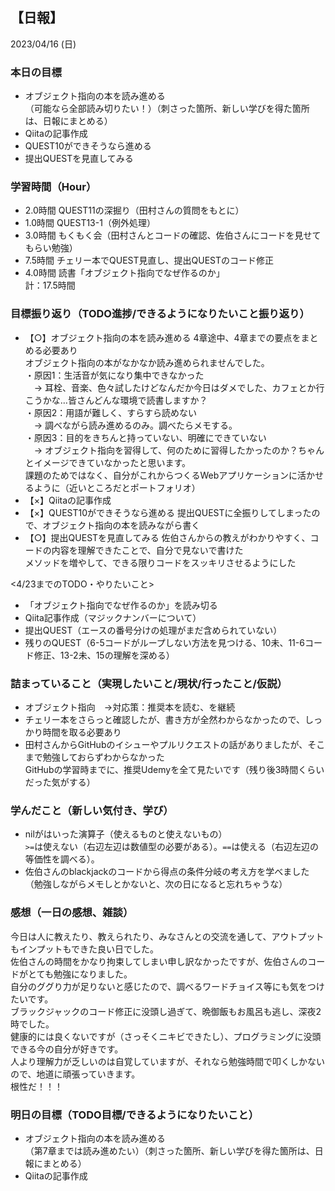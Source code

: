 ## 【日報】
2023/04/16 (日)
<br>

### 本日の目標
- オブジェクト指向の本を読み進める  
（可能なら全部読み切りたい！）（刺さった箇所、新しい学びを得た箇所は、日報にまとめる）
- Qiitaの記事作成
- QUEST10ができそうなら進める
- 提出QUESTを見直してみる

### 学習時間（Hour）
- 2.0時間 QUEST11の深掘り（田村さんの質問をもとに）
- 1.0時間 QUEST13-1（例外処理）
- 3.0時間 もくもく会（田村さんとコードの確認、佐伯さんにコードを見せてもらい勉強）
- 7.5時間 チェリー本でQUEST見直し、提出QUESTのコード修正
- 4.0時間 読書「オブジェクト指向でなぜ作るのか」  
計：17.5時間

### 目標振り返り（TODO進捗/できるようになりたいこと振り返り）
- 【○】オブジェクト指向の本を読み進める
4章途中、4章までの要点をまとめる必要あり  
オブジェクト指向の本がなかなか読み進められませんでした。  
・原因1：生活音が気になり集中できなかった  
　→ 耳栓、音楽、色々試したけどなんだか今日はダメでした、カフェとか行こうかな…皆さんどんな環境で読書しますか？  
・原因2：用語が難しく、すらすら読めない  
　→ 調べながら読み進めるのみ。調べたらメモする。  
・原因3：目的をきちんと持っていない、明確にできていない  
　→ オブジェクト指向を習得して、何のために習得したかったのか？ちゃんとイメージできていなかったと思います。  
課題のためではなく、自分がこれからつくるWebアプリケーションに活かせるように（近いところだとポートフォリオ）
- 【×】Qiitaの記事作成
- 【×】QUEST10ができそうなら進める
提出QUESTに全振りしてしまったので、オブジェクト指向の本を読みながら書く
- 【○】提出QUESTを見直してみる
佐伯さんからの教えがわかりやすく、コードの内容を理解できたことで、自分で見ないで書けた  
メソッドを増やして、できる限りコードをスッキリさせるようにした  

<4/23までのTODO・やりたいこと>  
- 「オブジェクト指向でなぜ作るのか」を読み切る
- Qiita記事作成（マジックナンバーについて）
- 提出QUEST（エースの番号分けの処理がまだ含められていない）
- 残りのQUEST（6-5コードがループしない方法を見つける、10未、11-6コード修正、13-2未、15の理解を深める）

### 詰まっていること（実現したいこと/現状/行ったこと/仮説）
- オブジェクト指向　→対応策：推奨本を読む、を継続
- チェリー本をさらっと確認したが、書き方が全然わからなかったので、しっかり時間を取る必要あり
- 田村さんからGitHubのイシューやプルリクエストの話がありましたが、そこまで勉強しておらずわからなかった  
GitHubの学習時までに、推奨Udemyを全て見たいです（残り後3時間くらいだった気がする）

### 学んだこと（新しい気付き、学び）
- nilがはいった演算子（使えるものと使えないもの）  
`>=`は使えない（右辺左辺は数値型の必要がある）。`==`は使える（右辺左辺の等価性を調べる）。
- 佐伯さんのblackjackのコードから得点の条件分岐の考え方を学べました  
（勉強しながらメモしとかないと、次の日になると忘れちゃうな）

### 感想（一日の感想、雑談）
今日は人に教えたり、教えられたり、みなさんとの交流を通して、アウトプットもインプットもできた良い日でした。  
佐伯さんの時間をかなり拘束してしまい申し訳なかったですが、佐伯さんのコードがとても勉強になりました。  
自分のググり力が足りないと感じたので、調べるワードチョイス等にも気をつけたいです。  
ブラックジャックのコード修正に没頭し過ぎて、晩御飯もお風呂も逃し、深夜2時でした。  
健康的には良くないですが（さっそくニキビできたし）、プログラミングに没頭できる今の自分が好きです。  
人より理解力が乏しいのは自覚していますが、それなら勉強時間で叩くしかないので、地道に頑張っていきます。  
根性だ！！！  

### 明日の目標（TODO目標/できるようになりたいこと）
- オブジェクト指向の本を読み進める  
（第7章までは読み進めたい）（刺さった箇所、新しい学びを得た箇所は、日報にまとめる）  
- Qiitaの記事作成

